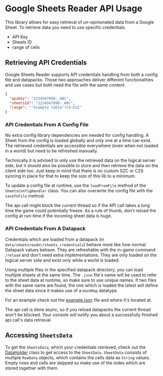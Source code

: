 
# Google Sheets Reader API Usage

This library allows for easy retrieval of un-opinionated data from a Google Sheet.
To retrieve data you need to use specific credentials.

- API Key
- Sheets ID
- range of cells

## Retrieving API Credentials

Google Sheets Reader supports API credentials handling from both a config file and datapacks.
Those two approaches deliver different functionalities and use cases but both need the file with the same content.

```json
{
  "apiKey": "1234567890-_ABC",
  "sheetsId": "1234567890-_ABC",
  "range": "'Example table'!C4:G12"
}
```

### API Credentials From A Config File

No extra config library dependencies are needed for config handling.
A Sheet from the config is loaded globally and only one at a time can exist.
The retrieved credentials are accessible everywhere (even when not loaded in a world) but need to be refreshed manually.

Technically it is advised to only use the retrieved data on the logical server side, but it should also be possible
to store and then retrieve the data on the client side too. Just keep in mind that there is no custom S2C or C2S syncing 
in place for that to keep the size of this lib to a minimum.

To update a config file at runtime, use the `loadFromFile` method of the `SheetsConfigHandler` class.
You can also overwrite the config file with the `saveToFile` method.

The api call might block the current thread so if the API call takes a long time the game could potentially freeze.
As a rule of thumb, don't reload the config at run-time if the incoming sheet data is huge.

### API Credentials From A Datapack

Credentials which are loaded from a datapack (in `data/sheetsreader/sheets_credentials`) behave more like how normal
Datapack values behave. They are refreshable with the in-game command `/reload` and don't need extra implementations.
They are only loaded on the logical server side and exist only while a world is loaded.

Using multiple files in the specified datapack directory, you can load multiple sheets at the same time.
The `.json` file's name will be used to refer to the sheet data at runtime, so make sure to use unique names.
If two files with the same name are found, the one which is loaded the latest will define the sheet data since it makes
use of a `HashMap` datatype.

For an example check out the [example.json](../../../../../resources/data/sheetsreader/sheet_credentials/example.json)
file and where it's located at.

The api call is done async, so if you reload datapacks the current thread won't be blocked. Your console will notify
you about a successfully finished api call's data retrieval.

## Accessing `SheetsData`

To get the `SheetsData`, which your credentials retrieved, check out the [DataHolder](./DataHolder.java) class to get 
access to the `SheetData`. `SheetData` consists of multiple `RowData` objects, which contains the cells 
data as `String` values. Empty rows and cells are skipped so make use of the index which are stored together with them.